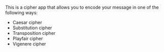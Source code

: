 This is a cipher app that allows you to encode your message in one of the following ways:
<ul>
<li> Caesar cipher </li>
<li> Substitution cipher </li>
<li> Transposition cipher </li>
<li> Playfair cipher </li>
<li> Vigenere cipher </li>
</ul>
